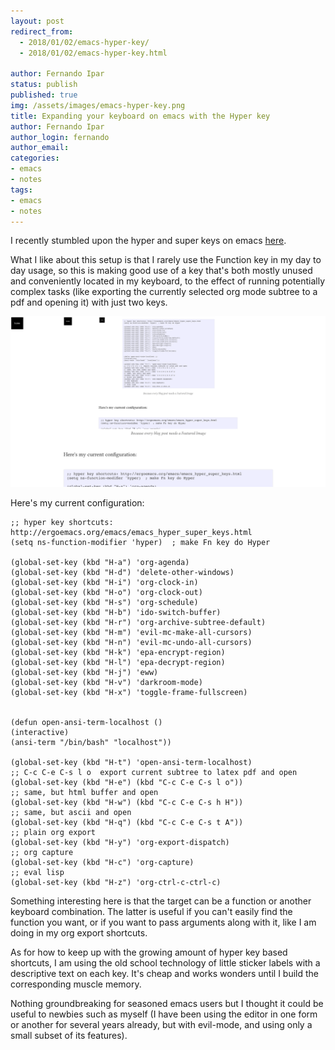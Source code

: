 ```yaml
---
layout: post
redirect_from:
  - 2018/01/02/emacs-hyper-key/
  - 2018/01/02/emacs-hyper-key.html

author: Fernando Ipar
status: publish
published: true
img: /assets/images/emacs-hyper-key.png
title: Expanding your keyboard on emacs with the Hyper key 
author: Fernando Ipar
author_login: fernando
author_email:
categories:
- emacs
- notes
tags:
- emacs
- notes
---
```


I recently stumbled upon the hyper and super keys on emacs <a href="http://ergoemacs.org/emacs/emacs_hyper_super_keys.html">here</a>. 

What I like about this setup is that I rarely use the Function key in my day to day usage, so this is making good use of a key that's both mostly unused and conveniently located in my keyboard, to the effect of running potentially complex tasks (like exporting the currently selected org mode subtree to a pdf and opening it) with just two keys. 

![Because every blog post needs a Featured Image](/assets/images/emacs-hyper-key.png)

Here's my current configuration:

	;; hyper key shortcuts: http://ergoemacs.org/emacs/emacs_hyper_super_keys.html
	(setq ns-function-modifier 'hyper)  ; make Fn key do Hyper

	(global-set-key (kbd "H-a") 'org-agenda)
	(global-set-key (kbd "H-d") 'delete-other-windows)
	(global-set-key (kbd "H-i") 'org-clock-in)
	(global-set-key (kbd "H-o") 'org-clock-out)
	(global-set-key (kbd "H-s") 'org-schedule)
	(global-set-key (kbd "H-b") 'ido-switch-buffer)
	(global-set-key (kbd "H-r") 'org-archive-subtree-default)
	(global-set-key (kbd "H-m") 'evil-mc-make-all-cursors)
	(global-set-key (kbd "H-n") 'evil-mc-undo-all-cursors)
	(global-set-key (kbd "H-k") 'epa-encrypt-region)
	(global-set-key (kbd "H-l") 'epa-decrypt-region)
	(global-set-key (kbd "H-j") 'eww)
	(global-set-key (kbd "H-v") 'darkroom-mode)
	(global-set-key (kbd "H-x") 'toggle-frame-fullscreen)


	(defun open-ansi-term-localhost ()
	(interactive)
	(ansi-term "/bin/bash" "localhost"))

	(global-set-key (kbd "H-t") 'open-ansi-term-localhost)
	;; C-c C-e C-s l o  export current subtree to latex pdf and open
	(global-set-key (kbd "H-e") (kbd "C-c C-e C-s l o"))
	;; same, but html buffer and open
	(global-set-key (kbd "H-w") (kbd "C-c C-e C-s h H"))
	;; same, but ascii and open
	(global-set-key (kbd "H-q") (kbd "C-c C-e C-s t A"))
	;; plain org export
	(global-set-key (kbd "H-y") 'org-export-dispatch) 
	;; org capture
	(global-set-key (kbd "H-c") 'org-capture) 
	;; eval lisp
	(global-set-key (kbd "H-z") 'org-ctrl-c-ctrl-c)



Something interesting here is that the target can be a function or another keyboard combination. The latter is useful if you can't easily find the function you want, or if you want to pass arguments along with it, like I am doing in my org export shortcuts.

As for how to keep up with the growing amount of hyper key based shortcuts, I am using the old school technology of little sticker labels with a descriptive text on each key. It's cheap and works wonders until I build the corresponding muscle memory. 

Nothing groundbreaking for seasoned emacs users but I thought it could be useful to newbies such as myself (I have been using the editor in one form or another for several years already, but with evil-mode, and using only a small subset of its features). 

